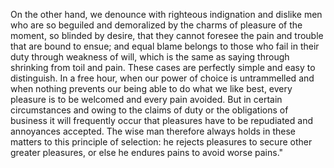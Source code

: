 On the other hand, we denounce with righteous indignation and dislike men who are so beguiled 
and demoralized by the charms of pleasure of the moment, so blinded by desire, that they cannot foresee 
the pain and trouble that are bound to ensue; and equal blame belongs to those who
 fail in 
their duty through weakness of will, which is the same as saying through shrinking from toil and pain. 
These cases are perfectly simple and easy to distinguish. In a free hour, when our power of choice is 
untrammelled and when nothing prevents our being able to do what we like best, every pleasure is to be 
welcomed and every pain avoided. But in certain circumstances and owing to the claims of duty or the 
obligations of business it will frequently occur that pleasures have to be repudiated and annoyances 
accepted. The wise man therefore always holds in these matters to this principle of selection: he 
rejects pleasures to secure other greater pleasures, or else he endures pains to avoid worse pains."
